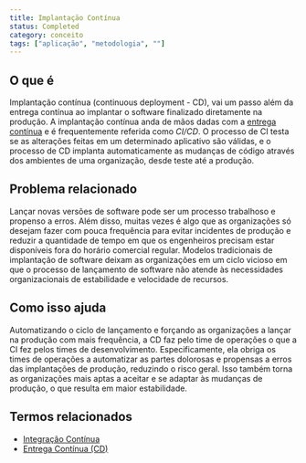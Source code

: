 ```yaml
---
title: Implantaçāo Contínua
status: Completed 
category: conceito
tags: ["aplicação", "metodologia", ""]
---
```


## O que é

Implantação contínua (continuous deployment - CD), vai um passo além da entrega contínua ao implantar o software finalizado diretamente na produção. A implantação contínua anda de mãos dadas com a [entrega contínua](/pt-br/continuous-delivery/) e é frequentemente referida como _CI/CD_. O processo de CI testa se as alterações feitas em um determinado aplicativo são válidas, e o processo de CD implanta automaticamente as mudanças de código através dos ambientes de uma organização, desde teste até a produção.

## Problema relacionado

Lançar novas versões de software pode ser um processo trabalhoso e propenso a erros. Além disso, muitas vezes é algo que as organizações só desejam fazer com pouca frequência para evitar incidentes de produção e reduzir a quantidade de tempo em que os engenheiros precisam estar disponíveis fora do horário comercial regular. Modelos tradicionais de implantação de software deixam as organizações em um ciclo vicioso em que o processo de lançamento de software não atende às necessidades organizacionais de estabilidade e velocidade de recursos.

## Como isso ajuda

Automatizando o ciclo de lançamento e forçando as organizações a lançar na produção com mais frequência, a CD faz pelo time de operações o que a CI fez pelos times de desenvolvimento. Especificamente, ela obriga os times de operações a automatizar as partes dolorosas e propensas a erros das implantações de produção, reduzindo o risco geral. Isso também torna as organizações mais aptas a aceitar e se adaptar às mudanças de produção, o que resulta em maior estabilidade. 

## Termos relacionados

* [Integração Contínua](/pt-br/continuous-integration/)
* [Entrega Contínua (CD)](/pt-br/continuous-delivery/)